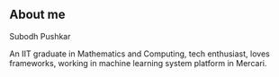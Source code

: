 ## About me

Subodh Pushkar

An IIT graduate in Mathematics and Computing, tech enthusiast, loves frameworks, working in machine learning system platform in Mercari.


